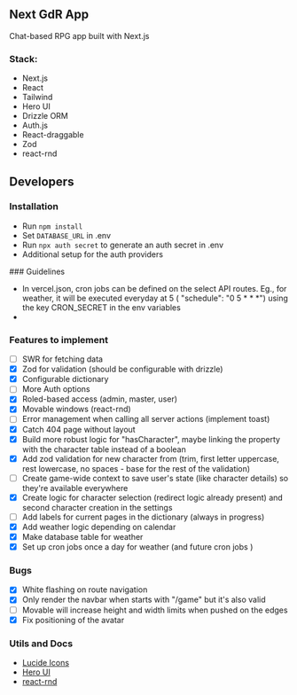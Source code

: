 ## Next GdR App

Chat-based RPG app built with Next.js

### Stack:

- Next.js
- React
- Tailwind
- Hero UI
- Drizzle ORM
- Auth.js
- React-draggable
- Zod
- react-rnd

## Developers

### Installation

- Run `npm install`
- Set `DATABASE_URL` in .env
- Run `npx auth secret` to generate an auth secret in .env
- Additional setup for the auth providers

### Guidelines

- In vercel.json, cron jobs can be defined on the select API routes. Eg., for weather, it will be executed everyday at 5 ( "schedule": "0 5 \* \* \*") using the key CRON_SECRET in the env variables
-

### Features to implement

- [ ] SWR for fetching data
- [x] Zod for validation (should be configurable with drizzle)
- [x] Configurable dictionary
- [ ] More Auth options
- [x] Roled-based access (admin, master, user)
- [x] Movable windows (react-rnd)
- [ ] Error management when calling all server actions (implement toast)
- [x] Catch 404 page without layout
- [x] Build more robust logic for "hasCharacter", maybe linking the property with the character table instead of a boolean
- [x] Add zod validation for new character from (trim, first letter uppercase, rest lowercase, no spaces - base for the rest of the validation)
- [ ] Create game-wide context to save user's state (like character details) so they're available everywhere
- [x] Create logic for character selection (redirect logic already present) and second character creation in the settings
- [ ] Add labels for current pages in the dictionary (always in progress)
- [x] Add weather logic depending on calendar
- [x] Make database table for weather
- [x] Set up cron jobs once a day for weather (and future cron jobs )

### Bugs

- [x] White flashing on route navigation
- [x] Only render the navbar when starts with "/game" but it's also valid
- [ ] Movable will increase height and width limits when pushed on the edges
- [x] Fix positioning of the avatar

### Utils and Docs

- [Lucide Icons](https://lucide.dev/icons/)
- [Hero UI](https://www.heroui.com/)
- [react-rnd](https://github.com/bokuweb/react-rnd)
